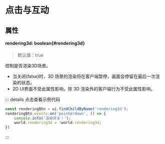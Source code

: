 <script setup>
import '/style.css'
</script>
# 点击与互动
## 属性

#### <font id="API" />rendering3d<font id="Type">: boolean</font>{#rendering3d} 
> 默认值：true

控制是否渲染3D场景。
- 当关闭(false)时，3D 场景的渲染将在客户端暂停，画面会停留在最后一次渲染的状态。
- 2D UI界面不受此属性影响，除 3D 渲染外的客户端行为不受此属性影响。



::: details 点击查看示例代码
```javascript
const renderingBtn = ui.findChildByName('rendering3d');
renderingBtn.events.on('pointerdown', () => {
    console.info('渲染开关！');
    world.rendering3d = !world.rendering3d;
})
```
:::

